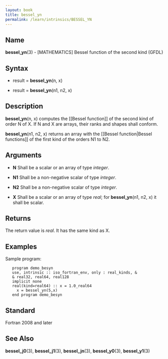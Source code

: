 ```yaml
---
layout: book
title: bessel_yn
permalink: /learn/intrinsics/BESSEL_YN
---
```

## __Name__

__bessel\_yn__(3) - \[MATHEMATICS\] Bessel function of the second kind
(GFDL)

## __Syntax__

  - result = __bessel\_yn__(n, x)

  - result = __bessel\_yn__(n1, n2, x)

## __Description__

__bessel\_yn__(n, x) computes the \[\[Bessel function\]\] of the second
kind of order N of X. If N and X are arrays, their ranks and shapes
shall conform.

__bessel\_yn__(n1, n2, x) returns an array with the \[\[Bessel
function|Bessel functions\]\] of the first kind of the orders N1 to N2.

## __Arguments__

  - __N__
    Shall be a scalar or an array of type _integer_.

  - __N1__
    Shall be a non-negative scalar of type _integer_.

  - __N2__
    Shall be a non-negative scalar of type _integer_.

  - __X__
    Shall be a scalar or an array of type _real_; for __bessel\_yn__(n1,
    n2, x) it shall be scalar.

## __Returns__

The return value is _real_. It has the same kind as X.

## __Examples__

Sample program:

```
   program demo_besyn
   use, intrinsic :: iso_fortran_env, only : real_kinds, &
   & real32, real64, real128
   implicit none
   real(kind=real64) :: x = 1.0_real64
     x = bessel_yn(5,x)
   end program demo_besyn
```

## __Standard__

Fortran 2008 and later

## __See Also__

__bessel\_j0__(3), __bessel\_j1__(3), __bessel\_jn__(3),
__bessel\_y0__(3), __bessel\_y1__(3)
